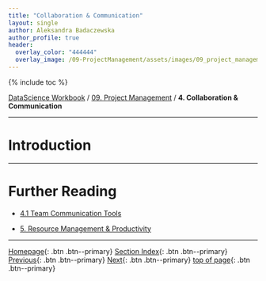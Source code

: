 ```yaml
---
title: "Collaboration & Communication"
layout: single
author: Aleksandra Badaczewska
author_profile: true
header:
  overlay_color: "444444"
  overlay_image: /09-ProjectManagement/assets/images/09_project_management_banner.png
---
```


{% include toc %}

[DataScience Workbook](https://datascience.101workbook.org/) / [09. Project Management](../00-ProjectManagement-LandingPage.md) / **4. Collaboration & Communication**

---


# Introduction






___
# Further Reading
* [4.1 Team Communication Tools](01-team-communication-tools)

* [5. Resource Management & Productivity](../04-PRODUCTIVITY/00-resources-productivity)

___

[Homepage](../../index.md){: .btn  .btn--primary}
[Section Index](../00-ProjectManagement-LandingPage){: .btn  .btn--primary}
[Previous](../02-DOCUMENTATION/02-intro-to-markdown){: .btn  .btn--primary}
[Next](01-team-communication-tools){: .btn  .btn--primary}
[top of page](#introduction){: .btn  .btn--primary}

